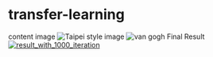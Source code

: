 # transfer-learning
content image
![Taipei](https://github.com/isabellechiu/transfer-learning/blob/master/Taipei_Taiwan_Skyline.png)
style image
![van gogh](https://github.com/isabellechiu/transfer-learning/blob/master/Van_Gogh_-_Starry_Night.jpg)
Final Result
[![result_with_1000_iteration](https://github.com/isabellechiu/transfer-learning/blob/master/results.png)](https://github.com/isabellechiu/transfer-learning/blob/master/output%20(1).mp4)
